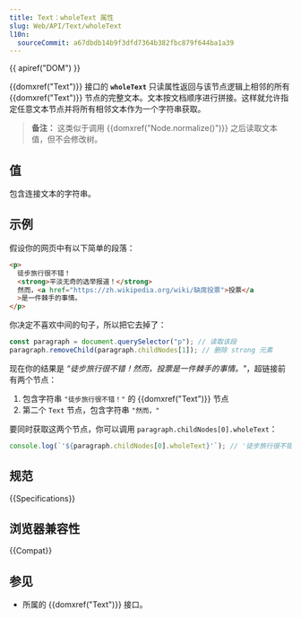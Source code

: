 ```yaml
---
title: Text：wholeText 属性
slug: Web/API/Text/wholeText
l10n:
  sourceCommit: a67dbdb14b9f3dfd7364b382fbc879f644ba1a39
---
```


{{ apiref("DOM") }}

{{domxref("Text")}} 接口的 **`wholeText`** 只读属性返回与该节点逻辑上相邻的所有 {{domxref("Text")}} 节点的完整文本。文本按文档顺序进行拼接。这样就允许指定任意文本节点并将所有相邻文本作为一个字符串获取。

> **备注：** 这类似于调用 {{domxref("Node.normalize()")}} 之后读取文本值，但不会修改树。

## 值

包含连接文本的字符串。

## 示例

假设你的网页中有以下简单的段落：

```html
<p>
  徒步旅行很不错！
  <strong>平淡无奇的选举报道！</strong>
  然而，<a href="https://zh.wikipedia.org/wiki/缺席投票">投票</a
  >是一件棘手的事情。
</p>
```

你决定不喜欢中间的句子，所以把它去掉了：

```js
const paragraph = document.querySelector("p"); // 读取该段
paragraph.removeChild(paragraph.childNodes[1]); // 删除 strong 元素
```

现在你的结果是 _“徒步旅行很不错！然而，投票是一件棘手的事情。"_，超链接前有两个节点：

1. 包含字符串 `"徒步旅行很不错！"` 的 {{domxref("Text")}} 节点
2. 第二个 `Text` 节点，包含字符串 `"然而，"`

要同时获取这两个节点，你可以调用 `paragraph.childNodes[0].wholeText`：

```js
console.log(`'${paragraph.childNodes[0].wholeText}'`); // '徒步旅行很不错！然而， '
```

## 规范

{{Specifications}}

## 浏览器兼容性

{{Compat}}

## 参见

- 所属的 {{domxref("Text")}} 接口。
